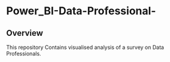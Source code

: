 # Power_BI-Data-Professional-
## Overview
This repository Contains visualised analysis of a survey on Data Professionals.
